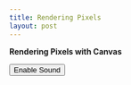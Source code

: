 ```yaml
---
title: Rendering Pixels
layout: post
---
```


<strong>Rendering Pixels with Canvas</strong>

<button id="sound" onclick="soundinit()">Enable Sound</button>

<canvas id='screen' height=500 width=500 style="width:100%; height:100%; margin:0"></canvas>

<script type="text/javascript" src="../src/pixel/font.js"></script>
<script type="text/javascript" src="../src/pixel/pixels.js"></script>
